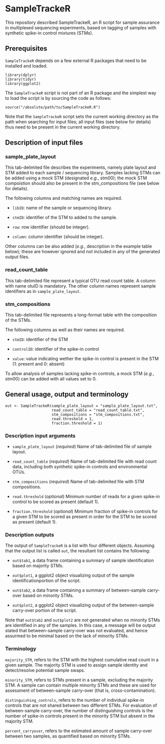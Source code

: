 # SampleTrackeR

This repository described SampleTrackeR, an R script for sample assurance in multiplexed sequencing experiments, based on tagging of samples with synthetic spike-in control mixtures (STMs).

## Prerequisites

`SampleTrackeR` depends on a few external R packages that need to be installed and loaded.

```
library(dplyr)
library(tidyr)
library(ggplot2)
```

The `SampleTrackeR` script is not part of an R package and the simplest way to load the script is by sourcing the code as follows:

```
source("/absolute/path/to/SampleTrackeR.R")
```

Note that the `SampleTrackeR` script sets the current working directory as the path when searching for input files; all input files (see below for details) thus need to be present in the current working directory.

## Description of input files

### sample_plate_layout

This tab-delimited file describes the experiments, namely plate layout and STM added to each sample / sequencing library. Samples lacking STMs can be added using a mock STM (designated *e.g.*, stm00); the mock STM compoistion should also be present in the stm_compositions file (see below for details).

The following columns and matching names are required.

  + `libID`: name of the sample or sequencing library.

  + `stmID`: identifier of the STM to added to the sample.

  + `row`: row identifier (should be integer).

  + `column`: column identifier (should be integer).

Other columns can be also added (*e.g.*, description in the example table below); these are however ignored and not included in any of the generated output files.

### read_count_table

This tab-delimited file represent a typical OTU read count table. A column with name otuID is mandatory. The other column names represent sample identifiers as in `sample_plate_layout`.

### stm_compositions

This tab-delimited file represents a long-format table with the composition of the STMs.

The following columns as well as their names are required.

  + `stmID`: identifier of the STM
  
  + `controlID`: identifier of the spike-in control

  + `value`: value indicating wether the spike-in control is present in the STM (1: present and 0: absent)

To allow analysis of samples lacking spike-in controls, a mock STM (*e.g.*, stm00) can be added with all values set to 0.

## General usage, output and terminology

```
out <- SampleTrackeR(sample_plate_layout = "sample_plate_layout.txt",
                     read_count_table = "read_count_table.txt", 
                     stm_compositions = "stm_compositions.txt",
                     read.threshold = 1,
                     fraction.threshold = 1)
```

### Description input arguments

  + `sample_plate_layout` (*required*) Name of tab-delimited file of sample layout.
  
  + `read_count_table` (*required*) Name of tab-delimited file with read count data, including both synthetic spike-in controls and environmental OTUs.
  
  + `stm_compositions` (*required*) Name of tab-delimited file with STM compositions.
  
  + `read.threshold` (*optional*) Minimum number of reads for a given spike-in control to be scored as present (default 1).
  
  + `fraction.threshold` (*optional*) Minimum fraction of spike-in controls for a given STM to be scored as present in order for the STM to be scored as present (default 1).

### Description outputs

The output of `SampleTrackeR` is a list with four different objects. Assuming that the output list is called `out`, the resultant list contains the following:

  + `out$tab1`, a data frame containing a summary of sample identification based on majority STMs.

  + `out$plot1`, a ggplot2 object visualizing output of the sample identificationportion of the script.

  + `out$tab2`, a data frame containing a summary of between-sample carry-over based on minority STMs.

  + `out$plot2`, a ggplot2 object visualizing output of the between-sample carry-over portion of the script.
  
Note that `out$tab2` and `out$plot2` are *not* generated when no minority STMs are identified in any of the samples. In this case, a message will be output stated that between-sample carry-over was not evaluated, and hence assurmed to be minimal based on the lack of minority STMs.

###  Terminology

`majority_STM`, refers to the STM with the highest cumulative read count in a given sample. The majority STM is used to assign sample identity and detect/resolve potential sample swaps.

`minority_STM`, refers to STMs present in a sample, excluding the majority STM. A sample can contain multiple minority STMs and these are used for assessment of between-sample carry-over (that is, cross-contamination).

`distinguishing_controls`, refers to the number of individual spike-in controls that are not shared between two different STMs. For evaluation of between-sample carry-over, the number of distinguishing controls is the number of spike-in controls present in the minority STM but absent in the majority STM.

`percent_carryover`, refers to the estimated amount of sample carry-over between two samples, as quantified based on minority STMs.



